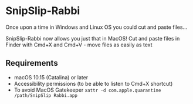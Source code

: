 # SnipSlip-Rabbi

Once upon a time in Windows and Linux OS you could cut and paste files...

SnipSlip-Rabbi now allows you just that in MacOS!
Cut and paste files in Finder with Cmd+X and Cmd+V - move files as easily as text

## Requirements
- macOS 10.15 (Catalina) or later
- Accessibility permissions (to be able to listen to Cmd+X shortcut)
- To avoid MacOS Gatekeeper `xattr -d com.apple.quarantine /path/SnipSlip Rabbi.app`
